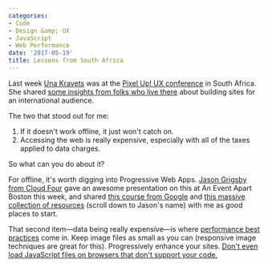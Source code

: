 ```yaml
---
categories:
- Code
- Design &amp; UX
- JavaScript
- Web Performance
date: '2017-05-19'
title: Lessons from South Africa
---
```


Last week <a href="https://una.im/">Una Kravets</a> was at the <a href="https://pixelup.co.za/">Pixel Up! UX conference</a> in South Africa. She shared <a href="https://twitter.com/una/status/861512242101186561">some insights from folks who live there</a> about building sites for an international audience.

The two that stood out for me:

<ol>
<li>If it doesn't work offline, it just won't catch on.</li>
<li>Accessing the web is really expensive, especially with all of the taxes applied to data charges.</li>
</ol>

So what can you do about it?

For offline, it's worth digging into Progressive Web Apps. <a href="https://cloudfour.com">Jason Grigsby from Cloud Four</a> gave an awesome presentation on this at An Event Apart Boston this week, and shared <a href="https://developers.google.com/web/ilt/pwa/">this course from Google</a> and <a href="https://aneventapart.com/news/post/resources-from-boston-2017">this massive collection of resources</a> (scroll down to Jason's name) with me as good places to start.

That second item&mdash;data being really expensive&mdash;is where <a href="https://gomakethings.com/vanilla-javascript-and-performance/">performance best practices</a> come in. Keep image files as small as you can (responsive image techniques are great for this). Progressively enhance your sites. <a href="https://gomakethings.com/how-to-only-load-your-javascript-file-if-the-browser-supports-your-code/">Don't even load JavaScript files on browsers that don't support your code.</a>